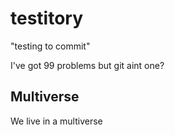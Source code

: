 # testitory

"testing to commit"

I've got 99 problems but git aint one?

## Multiverse
We live in a multiverse
